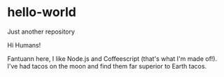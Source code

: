 # hello-world
Just another repository

Hi Humans!

Fantuann here, I like Node.js and Coffeescript (that's what I'm made of!).
I've had tacos on the moon and find them far superior to Earth tacos.
